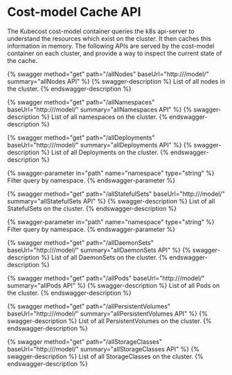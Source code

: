 # Cost-model Cache API

The Kubecost cost-model container queries the k8s api-server to understand the resources which exist on the cluster. It then caches this information in memory. The following APIs are served by the cost-model container on each cluster, and provide a way to inspect the current state of the cache.

{% swagger method="get" path="/allNodes" baseUrl="http://<your-kubecost-address>/model/" summary="allNodes API" %}
{% swagger-description %}
List of all nodes in the cluster.
{% endswagger-description %}

{% swagger method="get" path="/allNamespaces" baseUrl="http://<your-kubecost-address>/model/" summary="allNamespaces API" %}
{% swagger-description %}
List of all namespaces on the cluster.
{% endswagger-description %}

{% swagger method="get" path="/allDeployments" baseUrl="http://<your-kubecost-address>/model/" summary="allDeployments API" %}
{% swagger-description %}
List of all Deployments on the cluster.
{% endswagger-description %}

{% swagger-parameter in="path" name="namespace" type="string" %}
Filter query by namespace.
{% endswagger-parameter %}

{% swagger method="get" path="/allStatefulSets" baseUrl="http://<your-kubecost-address>/model/" summary="allStatefulSets API" %}
{% swagger-description %}
List of all StatefulSets on the cluster.
{% endswagger-description %}

{% swagger-parameter in="path" name="namespace" type="string" %}
Filter query by namespace.
{% endswagger-parameter %}

{% swagger method="get" path="/allDaemonSets" baseUrl="http://<your-kubecost-address>/model/" summary="allDaemonSets API" %}
{% swagger-description %}
List of all DaemonSets on the cluster.
{% endswagger-description %}

{% swagger method="get" path="/allPods" baseUrl="http://<your-kubecost-address>/model/" summary="allPods API" %}
{% swagger-description %}
List of all Pods on the cluster.
{% endswagger-description %}

{% swagger method="get" path="/allPersistentVolumes" baseUrl="http://<your-kubecost-address>/model/" summary="allPersistentVolumes API" %}
{% swagger-description %}
List of all PersistentVolumes on the cluster.
{% endswagger-description %}

{% swagger method="get" path="/allStorageClasses" baseUrl="http://<your-kubecost-address>/model/" summary="allStorageClasses API" %}
{% swagger-description %}
List of all StorageClasses on the cluster.
{% endswagger-description %}
